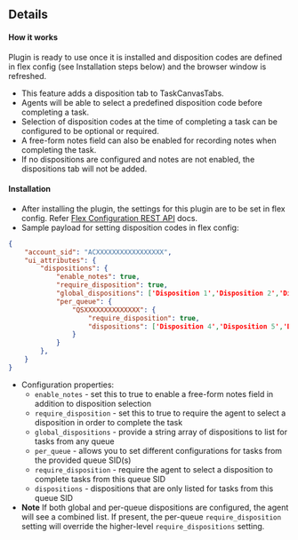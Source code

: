 ## Details
#### How it works
Plugin is ready to use once it is installed and disposition codes are defined in flex config (see Installation steps below) and the browser window is refreshed.
- This feature adds a disposition tab to TaskCanvasTabs.
- Agents will be able to select a predefined disposition code before completing a task.
- Selection of disposition codes at the time of completing a task can be configured to be optional or required.
- A free-form notes field can also be enabled for recording notes when completing the task.
- If no dispositions are configured and notes are not enabled, the dispositions tab will not be added.
#### Installation
- After installing the plugin, the settings for this plugin are to be set in flex config. Refer [Flex Configuration REST API](https://www.twilio.com/docs/flex/developer/config/flex-configuration-rest-api) docs. 
- Sample payload for setting disposition codes in flex config:
```json
{
    "account_sid": "ACXXXXXXXXXXXXXXXXX",
    "ui_attributes": {
        "dispositions": {
            "enable_notes": true,
            "require_disposition": true,
            "global_dispositions": ['Disposition 1','Disposition 2','Disposition 3'],
            "per_queue": {
                "QSXXXXXXXXXXXXXX": {
                    "require_disposition": true,
                    "dispositions": ['Disposition 4','Disposition 5','Disposition 6']
                }
            }
        },
    }
}
```
- Configuration properties:
	- `enable_notes`  - set this to true to enable a free-form notes field in addition to disposition selection
	- `require_disposition`  - set this to true to require the agent to select a disposition in order to complete the task
	- `global_dispositions`  - provide a string array of dispositions to list for tasks from any queue
	- `per_queue`  - allows you to set different configurations for tasks from the provided queue SID(s)
	- `require_disposition`  - require the agent to select a disposition to complete tasks from this queue SID
	- `dispositions`  - dispositions that are only listed for tasks from this queue SID
- **Note** If both global and per-queue dispositions are configured, the agent will see a combined list. If present, the per-queue `require_disposition` setting will override the higher-level `require_dispositions` setting.
